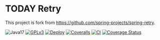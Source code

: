 # TODAY Retry

This project is fork from https://github.com/spring-projects/spring-retry.

![Java17](https://img.shields.io/badge/JDK-17+-success.svg)
[![GPLv3](https://img.shields.io/badge/License-GPLv3-blue.svg)](./LICENSE)
[![Deploy](https://github.com/today-tech/today-retry/actions/workflows/deploy-snapshots.yml/badge.svg)](https://github.com/today-tech/today-retry/actions/workflows/deploy-snapshots.yml)
[![Coveralls](https://github.com/today-tech/today-retry/actions/workflows/coveralls.yaml/badge.svg)](https://github.com/today-tech/today-retry/actions/workflows/coveralls.yaml)
[![CI](https://github.com/today-tech/today-retry/actions/workflows/multi-env.yaml/badge.svg)](https://github.com/today-tech/today-retry/actions/workflows/multi-env.yaml)
[![Coverage Status](https://coveralls.io/repos/github/today-tech/today-retry/badge.svg?branch=main)](https://coveralls.io/github/today-tech/today-retry?branch=main)

